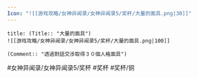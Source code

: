 ```yaml
---
Icon: "![[游戏攻略/女神异闻录/女神异闻录5/奖杯/大量的面具.png|30]]"
---
```

```ad-common-bronze-trophy
title: (Title:: "大量的面具")
![[游戏攻略/女神异闻录/女神异闻录5/奖杯/大量的面具.png|100]]

(Comment:: "透過對話交涉取得３０個人格面具")
```

#女神异闻录/女神异闻录5/奖杯 #奖杯 #奖杯/铜
